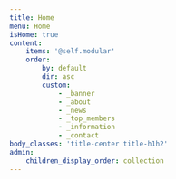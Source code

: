 ```yaml
---
title: Home
menu: Home
isHome: true
content:
    items: '@self.modular'
    order:
        by: default
        dir: asc
        custom:
            - _banner
            - _about
            - _news
            - _top_members
            - _information
            - _contact
body_classes: 'title-center title-h1h2'
admin:
    children_display_order: collection
---
```


